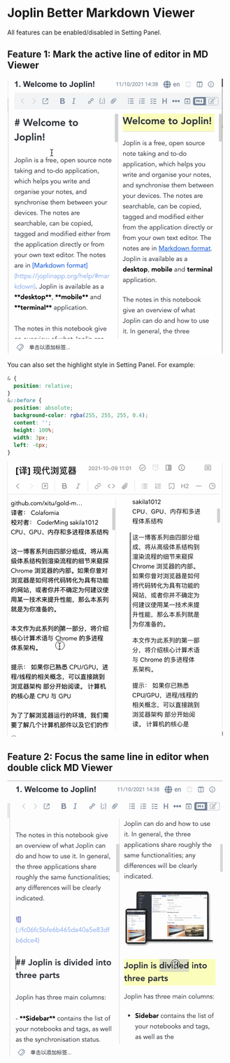 # Joplin Better Markdown Viewer

All features can be enabled/disabled in Setting Panel.

## Feature 1: Mark the active line of editor in MD Viewer

![](./doc/feature1-1.gif)

You can also set the highlight style in Setting Panel. For example:

```css
& {
  position: relative;
}
&::before {
  position: absolute;
  background-color: rgba(255, 255, 255, 0.4);
  content: '';
  height: 100%;
  width: 3px;
  left: -6px;
}
```

![](./doc/feature1-2.gif)

## Feature 2: Focus the same line in editor when double click MD Viewer

![](./doc/feature2-1.gif)

